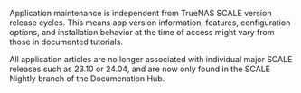 &NewLine;

Application maintenance is independent from TrueNAS SCALE version release cycles.
This means app version information, features, configuration options, and installation behavior at the time of access might vary from those in documented tutorials.

All application articles are no longer associated with individual major SCALE releases such as 23.10 or 24.04, and are now only found in the SCALE Nightly branch of the Documenation Hub.